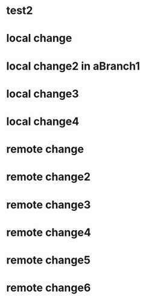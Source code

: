 # test2
# local change
# local change2 in aBranch1
# local change3
# local change4
# remote change
# remote change2
# remote change3
# remote change4
# remote change5
# remote change6
